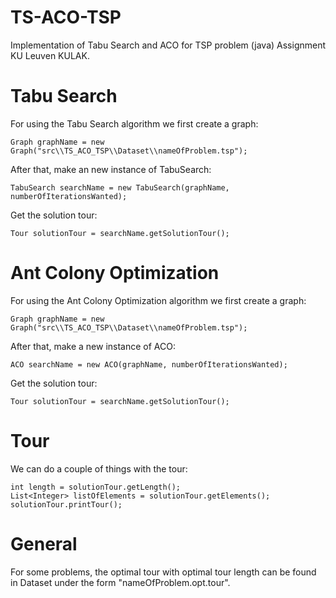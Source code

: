 # TS-ACO-TSP
Implementation of Tabu Search and ACO for TSP problem (java)
Assignment KU Leuven KULAK.

# Tabu Search
For using the Tabu Search algorithm we first create a graph:
```
Graph graphName = new Graph("src\\TS_ACO_TSP\\Dataset\\nameOfProblem.tsp");
```
After that, make an new instance of TabuSearch:
```
TabuSearch searchName = new TabuSearch(graphName, numberOfIterationsWanted);
```
Get the solution tour:
```
Tour solutionTour = searchName.getSolutionTour();
```


# Ant Colony Optimization
For using the Ant Colony Optimization algorithm we first create a graph:
```
Graph graphName = new Graph("src\\TS_ACO_TSP\\Dataset\\nameOfProblem.tsp");
```
After that, make a new instance of ACO:
```
ACO searchName = new ACO(graphName, numberOfIterationsWanted);
```
Get the solution tour:
```
Tour solutionTour = searchName.getSolutionTour();
```

# Tour

We can do a couple of things with the tour:
```
int length = solutionTour.getLength();
List<Integer> listOfElements = solutionTour.getElements();
solutionTour.printTour();
```

# General

For some problems, the optimal tour with optimal tour length can be found in Dataset under the form "nameOfProblem.opt.tour".
